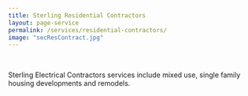 ```yaml
---
title: Sterling Residential Contractors
layout: page-service
permalink: /services/residential-contractors/
image: "secResContract.jpg"
---
```


<br>

Sterling Electrical Contractors services include mixed use, single family housing developments and remodels.
